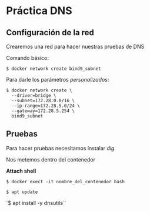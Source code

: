 # Práctica DNS

## Configuración de la red

Crearemos una red para hacer nuestras pruebas de DNS

Comando básico:

```shell
$ docker network create bind9_subnet
```

Para darle los parámetros _personalizados_:

```shell
$ docker network create \
  --driver=bridge \
  --subnet=172.28.0.0/16 \
  --ip-range=172.28.5.0/24 \
  --gateway=172.28.5.254 \
  bind9_subnet
```
## Pruebas

Para hacer pruebas necesitamos instalar *dig*

Nos metemos dentro del contenedor

**Attach shell**

`$ docker exect -it nombre_del_contenedor bash`

`$ apt update`

`$ apt install -y dnsutils``